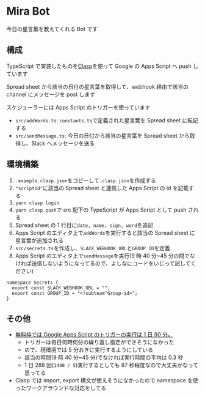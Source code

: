 # Mira Bot

今日の星言葉を教えてくれる Bot です

## 構成

TypeScript で実装したものを[Clasp](https://github.com/google/clasp)を使って Google の Apps Script へ push しています

Spread sheet から該当の日付の星言葉を取得して、webhook 経由で該当の channel にメッセージを post します

スケジューラーには Apps Script のトリガーを使っています

- `src/addWords.ts`: `constants.ts`で定義された星言葉を Spread sheet に転記する
- `src/sendMessage.ts`: 今日の日付から該当の星言葉を Spread sheet から取得し、Slack へメッセージを送る

## 環境構築

1. `.example.clasp.json`をコピーして`.clasp.json`を作成する
2. `"scriptId"`に該当の Spread sheet と連携した Apps Script の id を記載する
3. `yarn clasp login`
4. `yarn clasp push`で src 配下の TypeScript が Apps Script として push される
5. Spread sheet の 1 行目に`date, name, sign, word`を追記 <!-- HACK:(nus3) -->
6. Apps Script のエディタ上で`addWords`を実行すると該当の Spread sheet に星言葉が追加される
7. `src/secrets.ts`を作成し、`SLACK_WEBHOOK_URL`と`GROUP_ID`を定義
8. Apps Script のエディタ上で`sendMessage`を実行(9 時 40 分~45 分の間でなければ送信しないようになってるので、よしなにコードをいじって試してください)

```typescript: src/secrets.ts
namespace Secrets {
  export const SLACK_WEBHOOK_URL = "";
  export const GROUP_ID = "<!subteam^Group-id>";
}
```

## その他

- [無料枠では Google Apps Script のトリガーの実行は 1 日 90 分。](https://developers.google.com/apps-script/guides/services/quotas)
  - トリガーは毎日何時何分の繰り返し指定ができそうになかった
  - ので、現環境では 5 分おきに実行するようにしている
  - 該当の時間(9 時 40 分~45 分)でなければ実行時間の平均は 0.3 秒
  - 1 日 288 回(`1440 / 5`)実行するとしても 87 秒程度なので大丈夫かなって思ってる
- Clasp では import, export 構文が使えそうになかったので namespace を使ったワークアラウンドな対応をしてる
